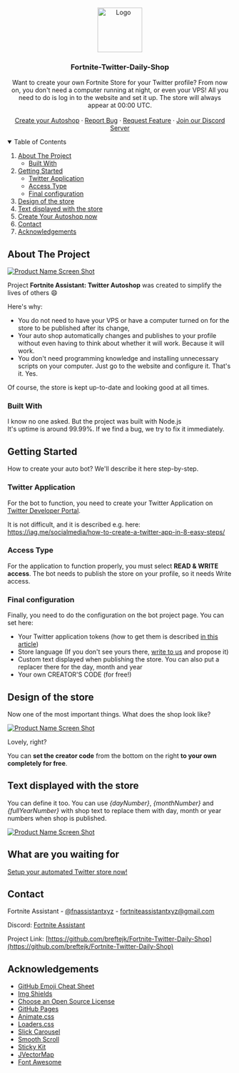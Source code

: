<br />
<p align="center">
  <a href="https://github.com/othneildrew/Best-README-Template">
    <img src="https://fortniteassistant.xyz/fassistant-removedbg.png" alt="Logo" width="100" height="100">
  </a>

  <h3 align="center">Fortnite-Twitter-Daily-Shop</h3>

  <p align="center">
    Want to create your own Fortnite Store for your Twitter profile? From now on, you don't need a computer running at night, or even your VPS! All you need to do is log in to the website and set it up.  The store will always appear at 00:00 UTC.
    <br />
    <br />
    <a href="https://fortniteassistant.xyz/autoshop/">Create your Autoshop</a>
    ·
    <a href="https://github.com/breftejk/Fortnite-Twitter-Daily-Shop/issues">Report Bug</a>
    ·
    <a href="https://github.com/breftejk/Fortnite-Twitter-Daily-Shop/issues">Request Feature</a>
    ·
    <a href="https://fortniteassistant.xyz/help">Join our Discord Server</a>
  </p>
</p>



<!-- TABLE OF CONTENTS -->
<details open="open">
  <summary>Table of Contents</summary>
  <ol>
    <li>
      <a href="#about-the-project">About The Project</a>
      <ul>
        <li><a href="#built-with">Built With</a></li>
      </ul>
    </li>
    <li>
      <a href="#getting-started">Getting Started</a>
      <ul>
        <li><a href="#twitter-application">Twitter Application</a></li>
        <li><a href="#access-type">Access Type</a></li>
        <li><a href="#final-configuration">Final configuration</a></li>
      </ul>
    </li>
    <li><a href="#design-of-the-store">Design of the store</a></li>
    <li><a href="#text-displayed-with-the-store">Text displayed with the store</a></li>
    <li><a href="#what-are-you-waiting-for">Create Your Autoshop now</a></li>
    <li><a href="#contact">Contact</a></li>
    <li><a href="#acknowledgements">Acknowledgements</a></li>
  </ol>
</details>



<!-- ABOUT THE PROJECT -->
## About The Project

[![Product Name Screen Shot][product-screenshot]](https://fortniteassistant.xyz/fnassistantautoshoppage.png)

Project **Fortnite Assistant: Twitter Autoshop** was created to simplify the lives of others :smile:

Here's why:
* You do not need to have your VPS or have a computer turned on for the store to be published after its change,
* Your auto shop automatically changes and publishes to your profile without even having to think about whether it will work. Because it will work.
* You don't need programming knowledge and installing unnecessary scripts on your computer. Just go to the website and configure it. That's it. Yes.

Of course, the store is kept up-to-date and looking good at all times.

### Built With

I know no one asked. But the project was built with Node.js<br>
It's uptime is around 99.99%. If we find a bug, we try to fix it immediately.



<!-- GETTING STARTED -->
## Getting Started

How to create your auto bot? We'll describe it here step-by-step.

### Twitter Application


For the bot to function, you need to create your Twitter Application on [Twitter Developer Portal](https://developer.twitter.com/apps). 

It is not difficult, and it is described e.g. here:<br>
https://iag.me/socialmedia/how-to-create-a-twitter-app-in-8-easy-steps/

### Access Type

For the application to function properly, you must select **READ & WRITE access**. The bot needs to publish the store on your profile, so it needs Write access.

### Final configuration

Finally, you need to do the configuration on the bot project page. You can set here:
* Your Twitter application tokens (how to get them is described [in this article](https://iag.me/socialmedia/how-to-create-a-twitter-app-in-8-easy-steps/))
* Store language (If you don't see yours there, [write to us](https://fortniteassistant.xyz/help) and propose it)
* Custom text displayed when publishing the store. You can also put a replacer there for the day, month and year
* Your own CREATOR'S CODE (for free!)

## Design of the store

Now one of the most important things. What does the shop look like?

[![Product Name Screen Shot][product-screenshot2]](https://fortniteassistant.xyz/Eqhjc6zXUAA5aOS.png)


Lovely, right?

You can **set the creator code** from the bottom on the right **to your own completely for free**.

## Text displayed with the store

You can define it too. You can use *{dayNumber}*, *{monthNumber}* and *{fullYearNumber}* with shop text to replace them with day, month or year numbers when shop is published.

[![Product Name Screen Shot][product-screenshot3]](https://fortniteassistant.xyz/shopimage.png)


## What are you waiting for

[Setup your automated Twitter store now!](https://fortniteassistant.xyz/autoshop)

<!-- CONTACT -->
## Contact

Fortnite Assistant - [@fnassistantxyz](https://twitter.com/fnassistantxyz) - fortniteassistantxyz@gmail.com

Discord: [Fortnite Assistant](https://fortniteassistant.xyz/help)

Project Link: [https://github.com/breftejk/Fortnite-Twitter-Daily-Shop](https://github.com/breftejk/Fortnite-Twitter-Daily-Shop)



<!-- ACKNOWLEDGEMENTS -->
## Acknowledgements
* [GitHub Emoji Cheat Sheet](https://www.webpagefx.com/tools/emoji-cheat-sheet)
* [Img Shields](https://shields.io)
* [Choose an Open Source License](https://choosealicense.com)
* [GitHub Pages](https://pages.github.com)
* [Animate.css](https://daneden.github.io/animate.css)
* [Loaders.css](https://connoratherton.com/loaders)
* [Slick Carousel](https://kenwheeler.github.io/slick)
* [Smooth Scroll](https://github.com/cferdinandi/smooth-scroll)
* [Sticky Kit](http://leafo.net/sticky-kit)
* [JVectorMap](http://jvectormap.com)
* [Font Awesome](https://fontawesome.com)





<!-- MARKDOWN LINKS & IMAGES -->
<!-- https://www.markdownguide.org/basic-syntax/#reference-style-links -->
[contributors-shield]: https://img.shields.io/github/contributors/othneildrew/Best-README-Template.svg?style=for-the-badge
[contributors-url]: https://github.com/breftejk/Fortnite-Twitter-Daily-Shop/graphs/contributors
[forks-shield]: https://img.shields.io/github/forks/othneildrew/Best-README-Template.svg?style=for-the-badge
[forks-url]: https://github.com/othneildrew/Best-README-Template/network/members
[stars-shield]: https://img.shields.io/github/stars/othneildrew/Best-README-Template.svg?style=for-the-badge
[stars-url]: https://github.com/othneildrew/Best-README-Template/stargazers
[issues-shield]: https://img.shields.io/github/issues/othneildrew/Best-README-Template.svg?style=for-the-badge
[issues-url]: https://github.com/othneildrew/Best-README-Template/issues
[license-shield]: https://img.shields.io/github/license/othneildrew/Best-README-Template.svg?style=for-the-badge
[license-url]: https://github.com/othneildrew/Best-README-Template/blob/master/LICENSE.txt
[linkedin-shield]: https://img.shields.io/badge/-LinkedIn-black.svg?style=for-the-badge&logo=linkedin&colorB=555
[linkedin-url]: https://linkedin.com/in/othneildrew
[product-screenshot]: https://fortniteassistant.xyz/fnassistantautoshoppage.png
[product-screenshot2]: https://fortniteassistant.xyz/Eqhjc6zXUAA5aOS.png
[product-screenshot3]: https://fortniteassistant.xyz/shopimage.png
